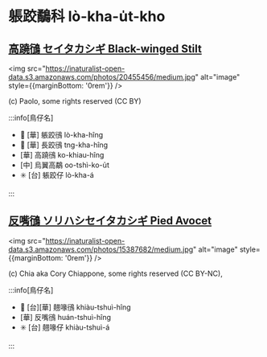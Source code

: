 # 躼跤鷸科 lò-kha-u̍t-kho

## [高蹺鴴 セイタカシギ Black-winged Stilt](https://ebird.org/species/bkwsti)

<img src="https://inaturalist-open-data.s3.amazonaws.com/photos/20455456/medium.jpg" alt="image" style={{marginBottom: '0rem'}} />

<p className="image-caption">
(c) Paolo, some rights reserved (CC BY)
</p>

:::info[鳥仔名]

- 🎯 [華] 躼跤鴴 lò-kha-hîng
- 🎯 [華] 長跤鴴 tng-kha-hîng
- [華] 高蹺鴴 ko-khiau-hîng
- [中] 烏翼高鷸 oo-tshì-ko-u̍t
- ✳️ [台] 躼跤仔 lò-kha-á

:::

## [反嘴鴴 ソリハシセイタカシギ Pied Avocet](https://ebird.org/species/pieavo1)

<img src="https://inaturalist-open-data.s3.amazonaws.com/photos/15387682/medium.jpg" alt="image" style={{marginBottom: '0rem'}} />

<p className="image-caption">
(c) Chia aka Cory Chiappone, some rights reserved (CC BY-NC),
</p>

:::info[鳥仔名]

- 🎯 [台][華] 翹喙鴴 khiàu-tshuì-hîng
- [華] 反嘴鴴 huán-tshuì-hîng
- ✳️ [台] 翹喙仔 khiàu-tshuì-á

:::
